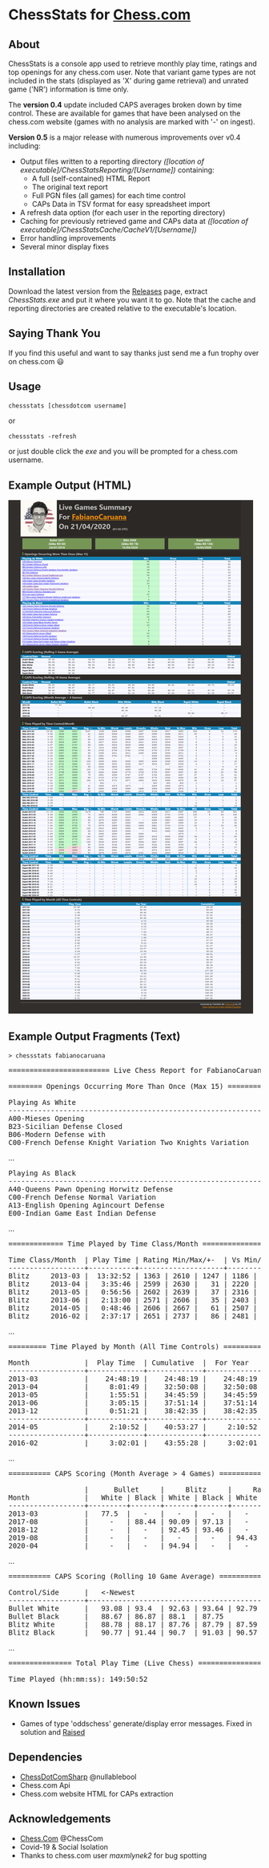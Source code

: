 # ChessStats for [Chess.com](https://chess.com)

## About
ChessStats is a console app used to retrieve monthly play time, ratings and top openings for any chess.com user. Note that variant game types are not included in the stats (displayed as 'X' during game retrieval) and unrated game ('NR') information is time only. 

The __version 0.4__ update included CAPS averages broken down by time control.  These are available for games that have been analysed on the chess.com website (games with no analysis are marked with '-' on ingest).  

__Version 0.5__ is a major release with numerous improvements over v0.4 including:

* Output files written to a reporting directory _([location of executable]/ChessStatsReporting/[Username])_ containing:
  * A full (self-contained) HTML Report
  * The original text report
  * Full PGN files (all games) for each time control
  * CAPs Data in TSV format for easy spreadsheet import
* A refresh data option (for each user in the reporting directory)
* Caching for previously retrieved game and CAPs data at _([location of executable]/ChessStatsCache/CacheV1/[Username])_
* Error handling improvements
* Several minor display fixes

## Installation
Download the latest version from the [Releases](https://github.com/Hyper-Dragon/ChessStats/releases) page, extract _ChessStats.exe_ and put it where you want it to go.  Note that the cache and reporting directories are created relative to the executable's location. 

## Saying Thank You
If you find this useful and want to say thanks just send me a fun trophy over on chess.com :smiley:

## Usage
```
chessstats [chessdotcom username]
```
or 
```
chessstats -refresh
```
or 
just double click the _exe_ and you will be prompted for a chess.com username.

## Example Output (HTML)
![Sample Report](./HtmlReportExample.png)

## Example Output Fragments (Text)

```
> chessstats fabianocaruana
```

<pre>
======================== Live Chess Report for FabianoCaruana - 20/03/2020 =========================

======== Openings Occurring More Than Once (Max 15) ========

Playing As White                                                        | Tot.
------------------------------------------------------------------------+------
A00-Mieses Opening                                                      |   98
B23-Sicilian Defense Closed                                             |   32
B06-Modern Defense with                                                 |   23
C00-French Defense Knight Variation Two Knights Variation               |   21
</pre>
...
<pre>
Playing As Black                                                        | Tot.
------------------------------------------------------------------------+------
A40-Queens Pawn Opening Horwitz Defense                                 |   54
C00-French Defense Normal Variation                                     |   35
A13-English Opening Agincourt Defense                                   |   26
E00-Indian Game East Indian Defense                                     |   23
</pre>
...
<pre>
============= Time Played by Time Class/Month ==============

Time Class/Month  | Play Time | Rating Min/Max/+-  | Vs Min/BestWin/Max | Win  | Loss | Draw | Tot.
------------------+-----------+--------------------+--------------------+------+------+------+------
Blitz     2013-03 |  13:32:52 | 1363 | 2610 | 1247 | 1186 | 2517 | 2580 |  158 |   12 |    6 |  176
Blitz     2013-04 |   3:35:46 | 2599 | 2630 |   31 | 2220 | 2564 | 2571 |   30 |    7 |    8 |   45
Blitz     2013-05 |   0:56:56 | 2602 | 2639 |   37 | 2316 | 2328 | 2523 |    6 |    3 |    1 |   10
Blitz     2013-06 |   2:13:00 | 2571 | 2606 |   35 | 2403 | 2474 | 2484 |    7 |    5 |    2 |   14
Blitz     2014-05 |   0:48:46 | 2606 | 2667 |   61 | 2507 | 2523 | 2523 |    6 |    1 |    1 |    8
Blitz     2016-02 |   2:37:17 | 2651 | 2737 |   86 | 2481 | 2506 | 2511 |    9 |    2 |    4 |   15
</pre>
...
<pre>
========= Time Played by Month (All Time Controls) =========

Month             |  Play Time  | Cumulative  |  For Year
------------------+-------------+-------------+-------------
2013-03           |    24:48:19 |    24:48:19 |    24:48:19
2013-04           |     8:01:49 |    32:50:08 |    32:50:08
2013-05           |     1:55:51 |    34:45:59 |    34:45:59
2013-06           |     3:05:15 |    37:51:14 |    37:51:14
2013-12           |     0:51:21 |    38:42:35 |    38:42:35
------------------+-------------+-------------+-------------
2014-05           |     2:10:52 |    40:53:27 |     2:10:52
------------------+-------------+-------------+-------------
2016-02           |     3:02:01 |    43:55:28 |     3:02:01
</pre>
...
<pre>
========== CAPS Scoring (Month Average > 4 Games) ==========

                  |      Bullet     |     Blitz     |     Rapid
Month             |   White | Black | White | Black | White | Black
------------------+---------+-------+-------+-------+-------+-------
2013-03           |   77.5  |   -   |   -   |   -   |   -   |   -
2017-08           |     -   | 88.44 | 90.09 | 97.13 |   -   |   -
2018-12           |     -   |   -   | 92.45 | 93.46 |   -   |   -
2019-08           |     -   |   -   |   -   |   -   | 94.43 | 96.17
2020-04           |     -   |   -   | 94.94 |   -   |   -   |   -
</pre>
...
<pre>
========== CAPS Scoring (Rolling 10 Game Average) ==========

Control/Side      |   <-Newest                                                             Oldest->
------------------+---------------------------------------------------------------------------------
Bullet White      |   93.08 | 93.4  | 92.63 | 93.64 | 92.79 | 90.5  | 89.78
Bullet Black      |   88.67 | 86.87 | 88.1  | 87.75
Blitz White       |   88.78 | 88.17 | 87.76 | 87.79 | 87.59 | 87.27 | 89.86 | 89.97 | 89.42 | 92.45
Blitz Black       |   90.77 | 91.44 | 90.7  | 91.03 | 90.57 | 91.06 | 91.68 | 91.08 | 93.68 | 93.47
</pre>
...
<pre>
=============== Total Play Time (Live Chess) ===============

Time Played (hh:mm:ss): 149:50:52
</pre>

## Known Issues
- Games of type 'oddschess' generate/display error messages.  Fixed in solution and [Raised](https://github.com/nullablebool/ChessDotComSharp/issues/1)

## Dependencies

- [ChessDotComSharp](https://github.com/nullablebool/ChessDotComSharp) @nullablebool
- Chess.com Api
- Chess.com website HTML for CAPs extraction

## Acknowledgements

- [Chess.Com](https://github.com/ChessCom) @ChessCom
- Covid-19 & Social Isolation
- Thanks to chess.com user _maxmlynek2_ for bug spotting

